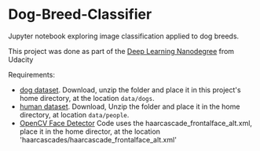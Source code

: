 # Dog-Breed-Classifier
Jupyter notebook exploring image classification applied to dog breeds. 

This project was done as part of the [Deep Learning Nanodegree](https://www.udacity.com/course/deep-learning-nanodegree--nd101) from Udacity

Requirements:
* [dog dataset](https://s3-us-west-1.amazonaws.com/udacity-aind/dog-project/dogImages.zip).  Download, unzip the folder and place it in this project's home directory, at the location `data/dogs`. 
* [human dataset](https://s3-us-west-1.amazonaws.com/udacity-aind/dog-project/lfw.zip).  Download, Unzip the folder and place it in the home directory, at location `data/people`.  
* [OpenCV Face Detector](https://github.com/opencv/opencv/tree/master/data/haarcascades) Code uses the haarcascade_frontalface_alt.xml, place it in the home director, at the location 'haarcascades/haarcascade_frontalface_alt.xml'
